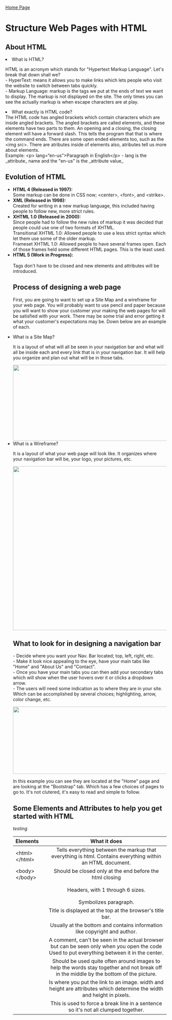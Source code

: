 [Home Page](README.md)
<html>
<title>DISCUSSION_04</title>
            <h1>Structure Web Pages with HTML</h1>
    <body>
            <h2>About HTML</h2>
            <li>What is HTML?</li>
    <p>
    HTML is an acronym which stands for "Hypertext Markup Language". Let's break that down shall we?<br>
    - HyperText: means it allows you to make links which lets people who visit the website to switch between tabs quickly.<br>
    - Markup Language: markup is the tags we put at the ends of text we want to display. The markup is not displayed on the site. The only times you can see the actually markup is when escape characters are at play. 
                <li>What exactly is HTML code?</li>
    The HTML code has angled brackets which contain characters which are inside angled brackets. The angled brackets are called elements, and these elements have two parts to them. An opening and a closing, the closing element will have a forward slash. This tells the program that that is where the command ends. There are some open ended elements too, such as the &lt;img src&gt;. There are atributes inside of elements also, atributes tell us more about elements. <br>
    Example: &lt;p&gt; lang=&ldquo;en-us&rdquo;&gt;Paragraph in English&lt;/p&gt;
    - lang is the _attribute_ name and the "en-us" is the _attribute value_
    </p>
            <h2>Evolution of HTML</h2>
    <ul>
    <li><b>HTML 4 (Released in 1997):</b></li>
            Some markup can be done in CSS now; &lt;center&gt;, &lt;font&gt;, and &lt;strike&gt;.
    <li><b>XML (Released in 1998):</b></li>
            Created for writing in a new markup language, this included having people to follow new, more strict rules. <br>
    <li><b>XHTML 1.0 (Released in 2000):</b></li>
            Since people had to follow the new rules of markup it was decided that people could use one of two formats of XHTML. <br>
                Transitional XHTML 1.0: Allowed people to use a less strict syntax which let them use some of the older markup.<br>
                Frameset XHTML 1.0: Allowed people to have several frames open. Each of those frames held some different HTML pages. This is the least used.<br>
    <li><b>HTML 5 (Work in Progress):</b></li> <br>
            Tags don't have to be closed and new elements and attributes will be introduced. 
    </p>
            <h2>Process of designing a web page</h2>
    <p>
        First, you are going to want to set up a Site Map and a wireframe for your web page. You will probably want to use pencil and paper because you will want to show your customer your making the web pages for will be satisfied with your work. There may be some trial and error getting it what your customer's expectations may be. Down below are an example of each. 
    </p>
        <li>What is a Site Map?</li>
     <p>
        It is a layout of what will all be seen in your navigation bar and what will all be inside each and every link that is in your navigation bar. It will help you organize and plan out what will be in those tabs. 
    </p>
        <div style="text-align: center;">
         <img src="https://miro.medium.com/max/490/0*fmTh6pyS31Q3ShmG.jpg" width="490" height="237">
         </div>
                <li> What is a Wireframe?</li>
    <p>
        It is a layout of what your web page will look like. It organizes where your navigation bar will be, your logo, your pictures, etc.
    </p>
        <div style="text-align: center;">
         <img src="https://moqups.com/blog/wp-content/uploads/2020/02/Screen4b.png" width="512" height="512"> 
         </div>
             <h2>What to look for in designing a navigation bar</h2>
    <p>
        - Decide where you want your Nav. Bar located; top, left, right, etc.<br>
        - Make it look nice appealing to the eye, have your main tabs like "Home" and "About Us" and "Contact".<br>
        - Once you have your main tabs you can then add your secondary tabs which will show when the user hovers over it or clicks a dropdown arrow.<br>
        - The users will need some indication as to where they are in your site. Which can be accomplished by several choices; highlighting, arrow, color change, etc.  
    </p>
        <div style="text-align: center;">
    <img src="https://www.jquery-az.com/wp-content/uploads/2015/11/9.3-Bootstrap-navbar-custom.png" width="943" height="210">
         </div>
    <p>
    In this example you can see they are located at the "Home" page and are looking at the "Bootstrap" tab. Which has a few choices of pages to go to. It's not clutered, it's easy to read and simple to follow.</p>
    <h2>Some Elements and Attributes to help you get started with HTML</h2>
    </body>
</html>

*testing*


Elements     |        What it does       |
:------------------|:------------------:|
&lt;html&gt;&lt;/html&gt;  | Tells everything between the markup that everything is html.  Contains everything within an HTML document.        |
&lt;body&gt;&lt;/body&gt;           | Should be closed only at the end before the html closing  |
<h1></h1>                    | Headers, with 1 through 6 sizes. |
<p></p>                      | Symbolizes paragraph. |
<title></title>              | Title is displayed at the top at the browser's title bar. |
<footer></footer>            | Usually at the bottom and contains information like copyright and author. |
<!-- -->                     | A comment, can't be seen in the actual browser but can be seen only when you open the code	Used to put everything between it in the center. 
<div style="text-align: center;"><div> | Should be used quite often around images to help the words stay together and not break off in the middle by the bottom of the picture. |
<img src="" width="number" height="number">  | Is where you put the link to an image.  width and height are attributes which determine the width and height in pixels.	 |
</br>  |This is used to force a break line in a sentence so it's not all clumped together.    |


